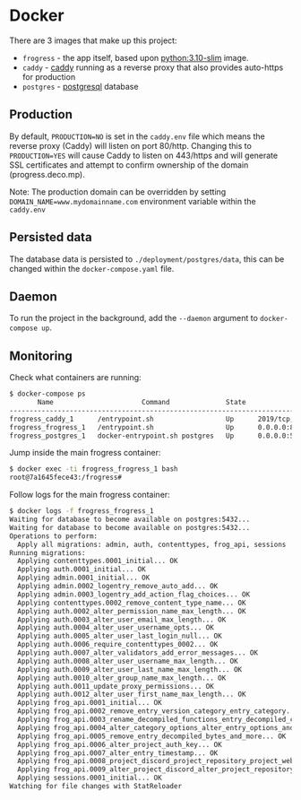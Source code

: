 # Docker

There are 3 images that make up this project:

- `frogress` - the app itself, based upon [python:3.10-slim](https://hub.docker.com/_/python) image.
- `caddy` - [caddy](https://hub.docker.com/_/caddy) running as a reverse proxy that also provides auto-https for production
- `postgres` - [postgresql](https://hub.docker.com/_/postgres) database

## Production

By default, `PRODUCTION=NO` is set in the `caddy.env` file which means the reverse proxy (Caddy) will listen on port 80/http. Changing this to `PRODUCTION=YES` will cause Caddy to listen on 443/https and will generate SSL certificates and attempt to confirm ownership of the domain (progress.deco.mp).

Note: The production domain can be overridden by setting `DOMAIN_NAME=www.mydomainname.com` environment variable within the `caddy.env`

## Persisted data

The database data is persisted to `./deployment/postgres/data`, this can be changed within the `docker-compose.yaml` file.

## Daemon

To run the project in the background, add the `--daemon` argument to `docker-compose up`.

## Monitoring

Check what containers are running:
```sh
$ docker-compose ps
       Name                      Command              State                                        Ports                                      
----------------------------------------------------------------------------------------------------------------------------------------------
frogress_caddy_1      /entrypoint.sh                  Up      2019/tcp, 0.0.0.0:443->443/tcp,:::443->443/tcp, 0.0.0.0:80->80/tcp,:::80->80/tcp
frogress_frogress_1   /entrypoint.sh                  Up      0.0.0.0:8000->8000/tcp,:::8000->8000/tcp                                        
frogress_postgres_1   docker-entrypoint.sh postgres   Up      0.0.0.0:5432->5432/tcp,:::5432->5432/tcp  
```

Jump inside the main frogress container:
```sh
$ docker exec -ti frogress_frogress_1 bash
root@7a1645fece43:/frogress#
```

Follow logs for the main frogress container:
```sh
$ docker logs -f frogress_frogress_1
Waiting for database to become available on postgres:5432...
Waiting for database to become available on postgres:5432...
Operations to perform:
  Apply all migrations: admin, auth, contenttypes, frog_api, sessions
Running migrations:
  Applying contenttypes.0001_initial... OK
  Applying auth.0001_initial... OK
  Applying admin.0001_initial... OK
  Applying admin.0002_logentry_remove_auto_add... OK
  Applying admin.0003_logentry_add_action_flag_choices... OK
  Applying contenttypes.0002_remove_content_type_name... OK
  Applying auth.0002_alter_permission_name_max_length... OK
  Applying auth.0003_alter_user_email_max_length... OK
  Applying auth.0004_alter_user_username_opts... OK
  Applying auth.0005_alter_user_last_login_null... OK
  Applying auth.0006_require_contenttypes_0002... OK
  Applying auth.0007_alter_validators_add_error_messages... OK
  Applying auth.0008_alter_user_username_max_length... OK
  Applying auth.0009_alter_user_last_name_max_length... OK
  Applying auth.0010_alter_group_name_max_length... OK
  Applying auth.0011_update_proxy_permissions... OK
  Applying auth.0012_alter_user_first_name_max_length... OK
  Applying frog_api.0001_initial... OK
  Applying frog_api.0002_remove_entry_version_category_entry_category... OK
  Applying frog_api.0003_rename_decompiled_functions_entry_decompiled_chunks_and_more... OK
  Applying frog_api.0004_alter_category_options_alter_entry_options_and_more... OK
  Applying frog_api.0005_remove_entry_decompiled_bytes_and_more... OK
  Applying frog_api.0006_alter_project_auth_key... OK
  Applying frog_api.0007_alter_entry_timestamp... OK
  Applying frog_api.0008_project_discord_project_repository_project_website... OK
  Applying frog_api.0009_alter_project_discord_alter_project_repository_and_more... OK
  Applying sessions.0001_initial... OK
Watching for file changes with StatReloader
```
